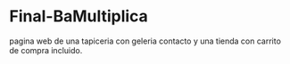 # Final-BaMultiplica

pagina web de una tapiceria con geleria contacto y una tienda con carrito de compra incluido.